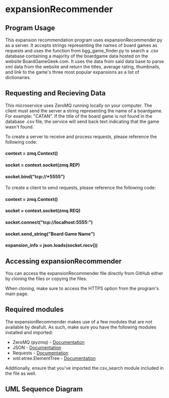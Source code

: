 # expansionRecommender
## Program Usage
This expansion recommendation program uses expansionRecommender.py as a server. It accepts strings representing the names of board games as requests and uses the function from bgg_game_finder.py to search a .csv database containing a majority of the boardgame data hosted on the website BoardGameGeek.com. It uses the data from said data base to parse xml data from the website and return the titles, average rating, thumbnails, and link to the game's three most popular expansions as a list of dictionaries.

## Requesting and Recieving Data
This microservice uses ZeroMQ running locally on your computer. The client must send the server a string representing the name of a boardgame. For example: "CATAN". If the title of the board game is not found in the database .csv file, the service will send back text indicating that the game wasn't found.

To create a server to receive and process requests, please reference the following code:
#### context = zmq.Context()
#### socket = context.socket(zmq.REP)
#### socket.bind("tcp://*5555")

To create a client to send requests, please reference the following code:
#### context = zmq.Context()
#### socket = context.socket(zmq.REQ)
#### socket.connect("tcp://localhost:5555:")
#### socket.send_string("Board Game Name")
#### expansion_info = json.loads(socket.recv())

## Accessing expansionRecommender
You can access the expansionRecommender file directly from GitHub either by cloning the files or copying the files.

When cloning, make sure to access the HTTPS option from the program's main page.

## Required modules
The expansionRecommender makes use of a few modules that are not available by deafult. As such, make sure you have the following modules installed and imported:

- ZeroMQ (pyzmq) - [Documentation](https://pyzmq.readthedocs.io/en/latest/#)
- JSON - [Documentation](https://docs.python.org/3/library/json.html)
- Requests - [Documentation](https://requests.readthedocs.io/en/latest/)
- xml.etree.ElementTree - [Documentation](https://docs.python.org/3/library/xml.etree.elementtree.html)

Additionally, ensure that you've imported the csv_search module included in the file as well.

## UML Sequence Diagram
